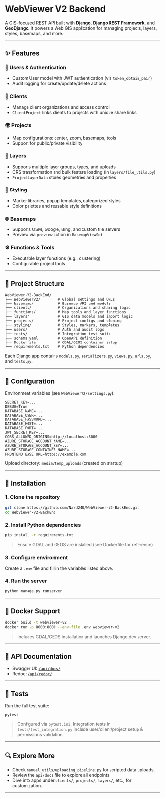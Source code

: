 # WebViewer V2 Backend

A GIS-focused REST API built with **Django**, **Django REST Framework**, and **GeoDjango**. It powers a Web GIS application for managing projects, layers, styles, basemaps, and more.

---

## ✨ Features

### 🔑 Users & Authentication

- Custom User model with JWT authentication (via `token_obtain_pair`)
- Audit logging for create/update/delete actions

### 🏢 Clients

- Manage client organizations and access control
- `ClientProject` links clients to projects with unique share links

### 🌍 Projects

- Map configurations: center, zoom, basemaps, tools
- Support for public/private visibility

### 📂 Layers

- Supports multiple layer groups, types, and uploads
- CRS transformation and bulk feature loading (in `layers/file_utils.py`)
- `ProjectLayerData` stores geometries and properties

### 🎨 Styling

- Marker libraries, popup templates, categorized styles
- Color palettes and reusable style definitions

### 🌐 Basemaps

- Supports OSM, Google, Bing, and custom tile servers
- Preview via `preview` action in `BasemapViewSet`

### ⚙️ Functions & Tools

- Executable layer functions (e.g., clustering)
- Configurable project tools

---

## 📁 Project Structure

```
WebViewer-V2-BackEnd/
├── WebViewerV2/        # Global settings and URLs
├── basemaps/           # Basemap API and models
├── clients/            # Organizations and sharing logic
├── functions/          # Map tools and layer functions
├── layers/             # GIS data models and import logic
├── projects/           # Project configs and cloning
├── styling/            # Styles, markers, templates
├── users/              # Auth and audit logs
├── tests/              # Integration test suite
├── schema.yaml         # OpenAPI definition
├── Dockerfile          # GDAL/GEOS container setup
└── requirements.txt    # Python dependencies
```

Each Django app contains `models.py`, `serializers.py`, `views.py`, `urls.py`, and `tests.py`.

---

## 🔧 Configuration

Environment variables (see `WebViewerV2/settings.py`):

```env
SECRET_KEY=...
DEBUG=True
DATABASE_NAME=...
DATABASE_USER=...
DATABASE_PASSWORD=...
DATABASE_HOST=...
DATABASE_PORT=...
JWT_SECRET_KEY=...
CORS_ALLOWED_ORIGINS=http://localhost:3000
AZURE_STORAGE_ACCOUNT_NAME=...
AZURE_STORAGE_ACCOUNT_KEY=...
AZURE_STORAGE_CONTAINER_NAME=...
FRONTEND_BASE_URL=https://example.com
```

Upload directory: `media/temp_uploads` (created on startup)

---

## 🚀 Installation

### 1. Clone the repository

```bash
git clone https://github.com/Nard248/WebViewer-V2-BackEnd.git
cd WebViewer-V2-BackEnd
```

### 2. Install Python dependencies

```bash
pip install -r requirements.txt
```

> Ensure GDAL and GEOS are installed (see Dockerfile for reference)

### 3. Configure environment

Create a `.env` file and fill in the variables listed above.

### 4. Run the server

```bash
python manage.py runserver
```
---

## 🛂 Docker Support

```bash
docker build -t webviewer-v2 .
docker run -p 8000:8000 --env-file .env webviewer-v2
```

> Includes GDAL/GEOS installation and launches Django dev server.

---

## 📄 API Documentation

- Swagger UI: [`/api/docs/`](http://localhost:8000/api/docs/)
- Redoc: [`/api/redoc/`](http://localhost:8000/api/redoc/)

---

## 🔮 Tests

Run the full test suite:

```bash
pytest
```

> Configured via `pytest.ini`. Integration tests in `tests/test_integration.py` include user/client/project setup & permissions validation.

---

## 🔍 Explore More

- Check `manual_utils/uploading_pipeline.py` for scripted data uploads.
- Review the `api/docs` file to explore all endpoints.
- Dive into apps under `clients/`, `projects/`, `layers/`, etc., for customization.

---

